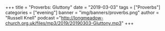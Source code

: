 +++
title = "Proverbs: Gluttony"
date = "2019-03-03"
tags = ["Proverbs"]
categories = ["evening"]
banner = "img/banners/proverbs.png"
author = "Russell Knell"
podcast ="http://longmeadow-church.org.uk/files/mp3/2019/20190303-Gluttony.mp3"
+++

